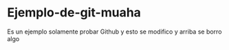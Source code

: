 # Ejemplo-de-git-muaha
Es un ejemplo solamente probar Github
y esto se modifico y arriba se borro algo